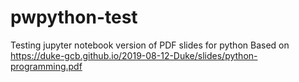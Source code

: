 # pwpython-test
Testing jupyter notebook version of PDF slides for python
Based on https://duke-gcb.github.io/2019-08-12-Duke/slides/python-programming.pdf
